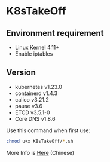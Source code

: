 # K8sTakeOff

## Environment requirement

* Linux Kernel 4.11+
* Enable iptables

## Version

* kubernetes v1.23.0
* containerd v1.4.3
* calico v3.21.2
* pause v3.6
* ETCD v3.5.1-0
* Core DNS v1.8.6

Use this command when first use:

```bash
chmod u+x K8sTakeOff/*.sh
```

More Info is [Here](https://kagaya85.github.io/p/2020/%E4%BD%BF%E7%94%A8kubernetes-v1.20.0-%E4%B8%8E-containerd-%E9%85%8D%E7%BD%AEk8s%E9%9B%86%E7%BE%A4/) (Chinese)